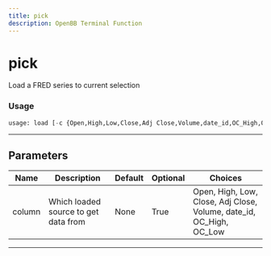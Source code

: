 ```yaml
---
title: pick
description: OpenBB Terminal Function
---
```


# pick

Load a FRED series to current selection

### Usage

```python
usage: load [-c {Open,High,Low,Close,Adj Close,Volume,date_id,OC_High,OC_Low}]
```

---

## Parameters

| Name | Description | Default | Optional | Choices |
| ---- | ----------- | ------- | -------- | ------- |
| column | Which loaded source to get data from | None | True | Open, High, Low, Close, Adj Close, Volume, date_id, OC_High, OC_Low |
---


